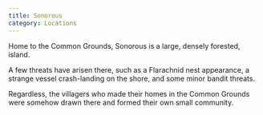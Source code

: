 ```yaml
---
title: Sonorous
category: Locations
---
```


Home to the Common Grounds, Sonorous is a large, densely forested, island.

A few threats have arisen there, such as a Flarachnid nest appearance, a strange vessel crash-landing on the shore, and some minor bandit threats.

Regardless, the villagers who made their homes in the Common Grounds were somehow drawn there and formed their own small community.
